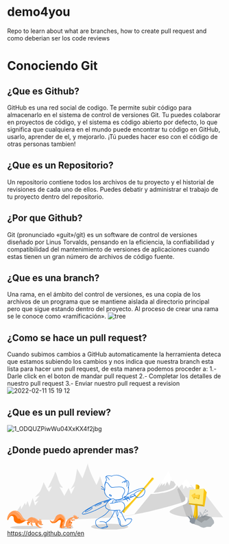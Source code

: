 # demo4you
Repo to learn about what are branches, how to create pull request and como deberian ser los code reviews

# Conociendo Git
## ¿Que es Github?
GitHub es una red social de codigo. Te permite subir código para almacenarlo en el sistema de control de versiones Git. Tu puedes colaborar en proyectos de código, y el sistema es código abierto por defecto, lo que significa que cualquiera en el mundo puede encontrar tu código en GitHub, usarlo, aprender de el, y mejorarlo. ¡Tú puedes hacer eso con el código de otras personas tambien!

## ¿Que es un Repositorio?
Un repositorio contiene todos los archivos de tu proyecto y el historial de revisiones de cada uno de ellos. Puedes debatir y administrar el trabajo de tu proyecto dentro del repositorio.

## ¿Por que Github?
Git (pronunciado «guit»/git) es un software de control de versiones diseñado por Linus Torvalds, pensando en la eficiencia, la confiabilidad y compatibilidad del mantenimiento de versiones de aplicaciones cuando estas tienen un gran número de archivos de código fuente.


## ¿Que es una branch?
Una rama, en el ámbito del control de versiones, es una copia de los archivos de un programa que se mantiene aislada al directorio principal pero que sigue estando dentro del proyecto. Al proceso de crear una rama se le conoce como «ramificación».
![tree](https://user-images.githubusercontent.com/50299332/153672259-9dde4435-6a81-43cc-bbd8-4e924f63d5c4.gif)


## ¿Como se hace un pull request?
Cuando subimos cambios a GitHub automaticamente la herramienta deteca que estamos subiendo los cambios y nos indica que nuestra branch esta lista para hacer unn pull request, de esta manera podemos proceder a:
1.- Darle click en el boton de mandar pull request
2.- Completar los detalles de nuestro pull request
3.- Enviar nuestro pull request a revision
![2022-02-11 15 19 12](https://user-images.githubusercontent.com/50299332/153672227-a0dd76a4-5dff-47b0-b35b-9c4611f7764d.gif)


## ¿Que es un pull review?

![1_ODQUZPiwWu04XxKX4f2jbg](https://user-images.githubusercontent.com/50299332/153672623-d58d2903-7de1-4ef5-8c6c-5957ce2006c8.jpeg)


## ¿Donde puedo aprender mas?
<svg xmlns="http://www.w3.org/2000/svg" viewBox="0 0 1163.67 358.83"><g data-name="Layer 2"><g data-name="octocat header"><ellipse cx="103.6" cy="346.72" rx="87.23" ry="8.57" fill="rgba(0,0,0,.15)"></ellipse><ellipse cx="317.81" cy="346.72" rx="38.5" ry="8.57" fill="rgba(0,0,0,.15)"></ellipse><ellipse cx="551.85" cy="342.73" rx="99.97" ry="16.1" fill="rgba(0,0,0,.15)"></ellipse><path d="M1163.67 292.31l-198-4.27-20.59-61.16a142.6 142.6 0 0017.77-8c11.26-6.27 12.58-22.69 7.82-33.31-3.43-1.31-12.31-1.71-12.31-1.71a48.88 48.88 0 01.83 14.71c-.65 5-12.33 11-18.94 14l-24-71.34c3.63-2.07 39.84-43.64 39.84-43.64h16.21l69.46 78.37 22.9-11.8z" fill="rgba(0,0,0,.1)"></path><path d="M970.65 185.57s10.72 28-11.92 36.3-94.37 32.4-82.59 43.23c26.69 24.53 127.29 27.22 127.29 27.22s-6.89-42.43-12.28-61.07z" fill="rgba(0,0,0,.15)"></path><path d="M44.62 269.6l27.87-41.35 2.51 20.5 20.43-34.62 4.77 13.24 9.57-23.23 10.76 32.26 16.8-48.74L150 228l17.65-23.89s-19 6.57-19 4.83 25.64-33.81 25.64-33.81-23.61 8.35-23.62 6.62 20-19.3 26.83-30.35 19.04-49.4 19.04-49.4 19.6 47.19 30.06 52.28c3.38-7.56 14.13-29.06 14.13-29.06l-21.29 8.9s32.08-64.05 36-78.54 3-9.51 10 3.13c4.88 10.73 10.68 45.83 28.46 65.78 16.82 15-12.08 4.32-12.08 4.32l26.18 47.5 23-42.22 13.65 32.79L365 124.46l-23 15.28s20.5-28.55 24.87-51.14 9.77-58.49 9.77-58.49l28.9 52.29S433.12 9.84 434.16 0c3.27 34.65 47 117.41 47 117.41s17-34.29 18.56-47C505 83 573.83 292.7 573.83 292.7S379.7 304.66 304 304.91s-220.81 1.26-234.19-6.1-25.19-29.21-25.19-29.21z" fill="rgba(0,0,0,.1)"></path><path d="M572.28 291.55s110.26-9.9 124-19.52" fill="none" stroke="rgba(0,0,0,.1)" stroke-miterlimit="10" stroke-width="2"></path><path d="M341 317.75s7.46-2.12 8.62 1.61S341 338 341 338s11.19-.94 11.66 1.39c-8.17 1.17-17.81 1.13-18.41 1.58s6.75-23.22 6.75-23.22z" fill="#f66a0a"></path><path d="M364.46 304.05c-.83-1.55-13 0-13 0v-7.42s9.27-2.7 9.85-4.84c1.46-5.33-9.58-1.35-11.4-1a44.57 44.57 0 00-35.19 40.73 19.71 19.71 0 00.6 7c-2.42 1.94-6.35 4.35-9.17 2.41-4.36-3 9-25.46 8.42-36-.48-8.92-7.77-29.57-26.27-29.71-14.84-.1-23.28 6-29 19s-9.33 19.69-15.39 19.1-8.77.5-13.63-8.88c.47 6.34 5.34 19.34 18.35 19s18.74-6.7 24.48-12.16 15.71-7.6 16.18-.34-5.69 25-4.76 30.81 3.5 9.13 14.09 8.81c9-.28 15.25-6.52 17.86-9.34a8 8 0 004.72 3.63 3.31 3.31 0 01.92.3c.7.42-1.48 3.56-1.78 4.32s14.15 1.34 20.84.78a3 3 0 001.93-.66 2 2 0 00-.53-2.89 5.84 5.84 0 00-3.16-.86l-11.24-.84a69 69 0 0014.64-11.55c2.14-2.21 4.27-5.12 3.49-8.11-.64-2.4-3-3.92-5.09-5.19a48.3 48.3 0 01-.13-11.89c.5-3.2 1.3-5.49 3.25-7.57 0 .07 1 9.81 3.82 11.05s12.39-4 12.39-4 1.52 3.63 1.93 3.53 2.81-5.66 1.98-7.22z" fill="#ff9c57"></path><path d="M357.94 286.54c-1.44-.78-2.2-4.89-1.1-5.38s3.88 1.1 3.82 3.42c.72-.37 2.38-.79 2.76-1.21a2.82 2.82 0 01-1.49-2.2c-.57-2.32 1.15-2.83 2-2.14s2 2.71 1.48 4.08c2.53-1.32 5.78-.66 8.19.87a11 11 0 014.66 6.92 3 3 0 00.8 1.78c1.09.86 2.74-.35 4 .11 1.09.38-.32 4.73-1.29 5.35a22.76 22.76 0 01-8.82 3.3c-2.93.43-6.1.24-8.54-1.43a11.76 11.76 0 01-3-3.12c-2.98-4.43-2.24-5.31-3.47-10.35z" fill="#ff9c57"></path><path d="M341.87 305a74.7 74.7 0 00-5.53 8.66 66.28 66.28 0 00-6.37 13 94.73 94.73 0 0111.59-6.28l-.34-.21a48.3 48.3 0 01-.13-11.89 19.87 19.87 0 01.78-3.28z" fill="#f66a0a"></path><path d="M292 345.39c-.54-5.66 13.7-18.14 4.28-20.93a1 1 0 01-.58-1.43c2.71-3.75 7.91-6.82 9.23-11.39s-1.85-8.14-6-9.15c-1.57-.38-3.7-.7-4.85-2-1.35-1.49-1.21-4-3.08-5.21-2.88-1.83-7.44.16-10 1.55-4.22 2.24-7.53 5.92-10.86 9.27-5.66 5.7-12.27 12.95-20.82 13.63-9.54.77-14.53-6.87-18.9-14 1 6.65 6 18.07 18.21 17.75 13-.33 18.74-6.7 24.48-12.16s15.71-7.6 16.18-.34-5.69 25-4.76 30.81 3.5 9.13 14.09 8.81a20.75 20.75 0 002.4-.24c-4.45.57-8.53.29-9.02-4.97z" fill="#ff7000"></path><path d="M372.76 287.42a12.1 12.1 0 013.65 4c1.84 3 4.11 4.05 7 3.43.21-1 .21-1.88-.26-2-1.3-.46-2.95.75-4-.11a3 3 0 01-.8-1.78 11 11 0 00-4.66-6.92 9.68 9.68 0 00-5.46-1.55c-.89.23-1.78.46-2.67.66h-.06c-.62.14-1.24.24-1.87.32-.65.25-1.28.53-1.9.83.12.18.25.35.38.51a17.52 17.52 0 0110.65 2.61zM303.71 288.32c7.4 9.47 8.18 22.17 6.51 34 2.34-6.33 4.58-12.9 4.33-17.35-.48-8.92-7.77-29.57-26.27-29.71h-1c6.58 2.82 12.72 8.32 16.43 13.06z" fill="#ffd1ac" opacity="0.8"></path><path d="M339.4 345.86l-5.57-.43a6.45 6.45 0 012.78 2.69 3.44 3.44 0 01.37 2.34c1.55 0 3-.09 4.18-.19a3 3 0 001.93-.66 2 2 0 00-.53-2.89 5.84 5.84 0 00-3.16-.86z" fill="#f66a0a"></path><circle cx="383.03" cy="293.13" r="1.34" fill="#2f363d"></circle><path d="M341.22 320.14c-4.77 0-9.83 5.5-11.79 7.16 10.79-7.09 14.69-3.82 15.29 1.5a8.3 8.3 0 01-.14 2.59c1.36-1.84 2.29-3.93 1.73-6.06-.64-2.4-2.6-5.19-5.09-5.19zM351.44 304.05v-6.75a3.29 3.29 0 00-2.48 2.24c-.42 1-.63 4.91 0 5.79 1.16 1.54 6.94-.33 8.8-.56a28 28 0 016.82-.12 1.7 1.7 0 00-.15-.6c-.8-1.55-12.99 0-12.99 0z" fill="#ffd1ac" opacity="0.8"></path><path d="M151 319.3s1.73 12.95 5.08 16.55 17.29 13.25 18 11.4c-6.77-8.45-14-29.49-14-29.49zM106.47 320.15a.79.79 0 00-.38.29c-.16.25 0 .57.14.82a38.26 38.26 0 013.65 8.71c.62 2.19 1.75 5.22 3.77 4.16 3.51-1.85.64-6.46 0-10.38.4 2.42 8.16-.38 10.69-4 3.24-4.61-4.46-5.29-7.26-4.59-3.61.92-7.26 3.41-10.61 4.99z" fill="#ff7000"></path><path d="M136.12 292.06c-4.66-.54-9.52-.37-13.81 1.52-4.12 1.81-7.41 5.06-10.4 8.42a12.39 12.39 0 01-3.06 2.77 8.48 8.48 0 01-3.84.91c-6.26.22-12.15-3.28-16.42-7.85s-7.24-10.18-10.43-15.56c-5.12-8.64-11.27-17.16-20.11-21.93-12.25-6.62-28.21-4.55-39.39 3.76S1 286.16 0 300.05c-.22 3.07.43 7 3.41 7.73l4.65-8.92c2.28-4.39 4.68-8.91 8.57-12s9.74-4.21 13.78-1.36c3.17 2.24 4.49 6.32 4.9 10.18s.13 7.81 1 11.59c2.19 9.19 11.16 15.56 20.43 17.38a36.12 36.12 0 0020.1-1.83c10.57-4.16 19.79-13.43 31.12-12.69 1.48 4 5.41 6.72 9.53 7.85s8.47.94 12.74.73l-5.57 6.67a56.84 56.84 0 0011.62 15.72c2.28-5.8.41-11.71-3.21-16.8a9.17 9.17 0 014.24-4.13c4.16 2.24 15.21 1.63 19.88 1-.2 3.38.51 11.21 2.67 14.55s9.17 10.35 13.16 12.51c2.52 1.36 10.25 3.16 11.4.87-9.46-4-18.88-13.73-18.84-24 0-5 4.35-8.31 4.12-12.55-.19-3.67-6.16-8-8.77-10.06a49.21 49.21 0 00-24.81-10.43z" fill="#ff9c57"></path><path d="M83.58 309.1c-3.72 0-7.56.77-10.33-2.21a25.63 25.63 0 01-2.36-3.8c-2.21-3.37-4.91-3.78-8.79-3.55-4.74.28-6.38-1.52-8.27-5.77-5.38-12-19-21.35-32.06-14.36-10 5.38-16.15 17.18-18.85 27.83a1 1 0 01-.13.27 3.51 3.51 0 00.66.27l4.65-8.92c2.28-4.39 4.68-8.91 8.57-12s9.74-4.21 13.78-1.36c3.17 2.24 4.49 6.32 4.9 10.18s.13 7.81 1 11.59c2.19 9.19 11.16 15.56 20.43 17.38a36.12 36.12 0 0020.1-1.83c7.52-3 14.36-8.49 21.76-11.18-4.64-1.98-9.64-2.56-15.06-2.54z" fill="#ff7000"></path><path d="M134 305.1c.22 0 9 5.91 8.89 8.67s-8 7.05-8 7.05 3.85-4.93 3-7.86-3.89-7.86-3.89-7.86z" fill="#ffd1ac" opacity="0.6"></path><path d="M167 307.62c-.88 3-2.56 5.8-3.31 8.95a13.46 13.46 0 002.21 11.33 16.57 16.57 0 01-.24-2.81c0-5 4.35-8.31 4.12-12.55-.1-1.6-1.28-3.31-2.78-4.92z" fill="#fb8532"></path><path d="M173 301.58c2.29-.91 4.2 1.45 2.58 7.05l2.92.07a10.53 10.53 0 01-.54-4.74 2.49 2.49 0 012.78-2.25c1.57.08 2.12 1.43 2.18 3a9 9 0 01-1 4.39 12 12 0 014.94 11.1 36.87 36.87 0 00-.7 4.52 4.07 4.07 0 002 3.82 16 16 0 002.51.56c.82.23 1.66.92 1.55 1.77-.1.7-.78 1.15-1.42 1.47a17.78 17.78 0 01-15.45.05c-4.23-2.06-7.64-6.08-8.24-10.74a11.22 11.22 0 012.52-8.51c.7-.84 2.95-1.89 3.2-2.88-1.13-1.59-2.92-7.48.17-8.68z" fill="#ff9c57"></path><circle cx="190.83" cy="330.27" r="1.33" fill="#2f363d"></circle><path d="M65.34 276.43c5.29 6 9.36 12.92 14.45 19.06a36.58 36.58 0 0019.71 12.59c.57-.08 1.13-.18 1.7-.31-5.49-.5-10.59-3.71-14.4-7.78-4.27-4.58-7.23-10.18-10.42-15.57-5.12-8.64-11.28-17.16-20.12-21.93a34.48 34.48 0 00-19.89-3.72c11.17 2.17 21.71 9.41 28.97 17.66zM152.3 301.32c4.87 2.78 8.66 6.83 12.12 11.17a22.63 22.63 0 011-3.5 43.88 43.88 0 00-8.69-7.65c-7.35-4.84-15.86-6.24-24.36-7.68l2.94 1.36c5.62 2.27 11.69 3.29 16.99 6.3z" fill="#ffd1ac" opacity="0.6"></path><path d="M631.76 266.63c-.37-1.68 78.91-92.89 85.72-99.15s67.73-78 72.14-80.45c2.68-6-6.2-11.06-10.21-8.33-3.73 7.3-67.86 83.12-73.66 89.3s-52.29 56.46-72.64 72.56c-4.4 12.23-8.47 14.29-11.61 17.84-.54 1.89.14 4.45 3.81 6.89s6.45 1.34 6.45 1.34z" fill="#f9c513"></path><path d="M768.38 104.24c-5.79 5.67-27.63 31.4-33.29 38.11-12.21 14.47-62.7 71.66-75.59 86.07-6 6.76-28.89 30.24-34.94 36.35.24.18.47.37.75.55 3.66 2.45 6.45 1.31 6.45 1.31-.37-1.68 78.91-92.89 85.72-99.15s67.73-78 72.14-80.45a5.23 5.23 0 00-.26-4.91c-6.36 7.93-13.8 15.08-20.98 22.12z" fill="#ffdf5d"></path><path d="M623.11 256.76c-.56.55-1.1 1.09-1.61 1.67-.54 1.89.14 4.45 3.81 6.89s6.45 1.31 6.45 1.31a5.82 5.82 0 011-1.6 18.86 18.86 0 00-9.65-8.27z" fill="#dbab09"></path><path d="M550.46 91.43c-3.68-12.85-14.32-17.84-18.14-18.61a1.05 1.05 0 00-1.21 1.31l4.68 17.3S526 105 526 119.32s1.47 19.8 0 24.2a29.19 29.19 0 003.3 24.94 59.9 59.9 0 0031.93 25.25" fill="none" stroke="#0366d6" stroke-miterlimit="10" stroke-width="2.5"></path><path d="M531.67 72.8s8.8-9.85 30.26-2.19a61.84 61.84 0 0147.6-1.61c26 9.82 33.11 25.77 33.11 25.77" fill="none" stroke="#0366d6" stroke-miterlimit="10" stroke-width="2.5"></path><path d="M618.45 105.68s16.22-13.9 30.13-10.93c13.13 10.16 4.63 36.42 1.54 40.28" fill="none" stroke="#0366d6" stroke-miterlimit="10" stroke-width="2.5"></path><path d="M629.65 104.52s11.43-6.82 13.91-4.22c2.92 3.07 1.76 19.93.77 26.24M526 119.32s1.3-18.32 11-15.19 15 23.56 25.45 26.27 48.66-9.24 62.18 2.33 7.34 25.09 5 29.72S620 178.8 620 178.8s9.62 9-10.46 15.56" fill="none" stroke="#0366d6" stroke-miterlimit="10" stroke-width="2.5"></path><path d="M653.63 126.54s4.62 27.2-7.44 43.64c-13 17.7-41.14 30.1-67.36 27.32" fill="none" stroke="#0366d6" stroke-miterlimit="10" stroke-width="2.5"></path><path d="M579.56 200.31s-1.79-8.27-9.27-8.81-25.63 11.75-35 26.16-7.74 21.09 2.77 28.87c8 5.89 27.94 10.21 46.09 8.35l21.9-2.17a3.65 3.65 0 012.27 2.7c0 1.43-3.4 11.62 2.22 12.46s6.46-3.31 6.46-7.46c4.77-2.8 15.57-9 16.07-26.64s-12.7-28.5-27.58-26.26-39 11.51-52.5 8.43M573 200.78s-7.6 8.93-7.73 15.41M592.43 210.34l-8.25-12.43M581.14 203.3l1.88 9.4" fill="none" stroke="#0366d6" stroke-miterlimit="10" stroke-width="2.5"></path><ellipse cx="556.11" cy="173.79" rx="2.74" ry="6.58" transform="rotate(-60 556.11 173.788)" fill="none" stroke="#0366d6" stroke-miterlimit="10" stroke-width="2.5"></ellipse><path d="M559.59 193.71s-54.21 15.29-78.83 27.52-79.06 42.92-76.8 51.5 47.9-8.09 62.59-14.6c16.5-7.32 64.43-32.57 64.43-32.57M550.81 252.08s-18.69 23.06-29.61 29.7c-10.58 6.44-39.86 21.91-42.11 26.07-3.35 6.18-7.31 27.78 14.2 38.8 9.35 4.79 31.25 6.39 40.37 1.14s8.79-7.37 7.76-8.21c-2.37-1.93-26.57 11.91-37.21 10.38" fill="none" stroke="#0366d6" stroke-miterlimit="10" stroke-width="2.5"></path><path d="M497.69 316.26c.78-.78 23.39-3.9 32.84 4.6 7.66 6.91 7 19.25 5.81 19.66M530.53 320.86s18.22-9.77 30.73-28.52a163.63 163.63 0 0018.3-37.13M584.18 254.88l21.52 72.91s6.34 13.52 16.79 12.73 31.37-7.94 40.22-19.66c4.39-5.81 9.65-15.81 7.46-19.29-2.43-3.86-5.66-2-7.53-1.34-2.7-1-21.3-2.52-26.71 7M615.43 266.63s16.22 34.94 23.59 46.52M647.44 168.32s40.64-21.74 55.46-26.32 28.39-9.81 35.69-1.88 1.41 24.4-3.59 30.46c-5.63 6.89-15.23 14.61-28 14.61 0 0-15.87 1.05-17.12-13.77-3.55 1.67-8.84 1.42-5.63-4 4.59-7.72 13.77-17.32 38.4-20.24" fill="none" stroke="#0366d6" stroke-miterlimit="10" stroke-width="2.5"></path><path d="M585.61 197.88s17.77 3.65 44-1.2 60.66-22.89 60.66-22.89" fill="none" stroke="#0366d6" stroke-miterlimit="10" stroke-width="2.5"></path><path d="M506.67 125.2c11.11 4.56 19.17 18 19.17 18M506.67 138.65c5.31.38 14.51 3.85 18.09 9.41" fill="none" stroke="#0366d6" stroke-linecap="round" stroke-miterlimit="10" stroke-width="2.5"></path><path d="M628.71 179.61c7 .8 26.88 10.28 32.4 17.73" fill="none" stroke="#0366d6" stroke-miterlimit="10" stroke-width="2.5"></path><path d="M657.89 194a21.51 21.51 0 013.22 3.35M630.61 184.57c5.28 3.06 16 13.34 18.82 20.74" fill="none" stroke="#0366d6" stroke-linecap="round" stroke-miterlimit="10" stroke-width="2.5"></path><ellipse cx="439.61" cy="251.44" rx="22.06" ry="3.95" transform="rotate(-30 439.609 251.433)" fill="none" stroke="#0366d6" stroke-miterlimit="10" stroke-width="2.5"></ellipse><ellipse cx="490.38" cy="223.36" rx="19.84" ry="2.87" transform="rotate(-24.91 490.415 223.372)" fill="none" stroke="#0366d6" stroke-miterlimit="10" stroke-width="2.5"></ellipse><path d="M547.55 203.76c-2.14 1.1-7.35 3.35-9.47 4.12-9.35 3.41-17.27 5.21-17.71 4s6.8-4.91 16.14-8.32a84.93 84.93 0 0116.61-4.32M591.67 280.24s2.38 3.26 4.09 2.75 2.23-12 0-18.84-5.49-9.88-6-9.83M596.22 295.67c.19.63 7.18.4 11.28 14.38s3.13 21.95 0 20.86M685.06 166.28c-10.54 0-25 11.47-24 13.33 2 3.82 20.82-1.63 20.82-1.63M622.6 197.82s31.85-11 33.08-14.24-23.11-.32-24.09.34" fill="none" stroke="#0366d6" stroke-miterlimit="10" stroke-width="2.5"></path><path d="M896.17 132c-15.3 8.93-31.95 13.81-51.19 18.39a531.88 531.88 0 01-56.63 9.76L829 103.78l55.42-23.91 23.8 36.13s-3.14 4.3-12.05 16z" fill="rgba(0,0,0,.15)"></path><path d="M947.18 210.33c-20.69 9.27-211 62-262.13 64.8l88.5-108.85h16.56c16.55 0 33.68-4.32 48.46-6.18s50.63-11 67.24-25.07c4.84-4.15 10.4-14.73 10.4-14.73l41.32 61.77s10.34 19-10.35 28.26z" fill="rgba(0,0,0,.15)"></path><path fill="#fff" d="M828.97 103.78l38.64-60.77 28.56 56.7-14.75-5.38-8.12 27-10.73-21.62-13.66 25.49.74-17.17-14.72 13.3v-13.3l-20.74 25.22 14.78-29.47z"></path><path d="M1000 314.8l12-90.94 3.88-108.63s5.13-2 11.64 1.65 8.66 8.66 8.66 8.66l-11.66 87.32 2.5 101.94-12.85 11.2z" fill="#f9c513"></path><path d="M1036.21 125.54s-2.15-5-8.66-8.66a16.82 16.82 0 00-1.71-.84c-1 8.33-.26 16.74-.21 25.14a211.94 211.94 0 01-2.07 28.48 525.32 525.32 0 00-4.46 58.51c-.18 9.9.76 19.71.92 29.6a155.26 155.26 0 01-2.12 27.56c-2 12.4-5.39 24.49-9.06 36.5l5.33 4.21 12.88-11.24-2.5-101.94z" fill="#dbab09"></path><path d="M984.5 143.78c-1.78.14-5.79 71.95-5.79 71.95l74.83 8.13 6.24-87.05z" fill="#ffea7f"></path><path fill="#f9c513" d="M1059.78 136.81l-6.24 87.05 9.36 10.48 12.02-77.36-15.14-20.17z"></path><path fill="#dbab09" d="M1007.95 196.19l-14.09-20.65 18.71-12.65v10.87l25.38-2.5-3.56 23.38-24.87-9.07-1.57 10.62z"></path><path fill="#ffd33d" d="M1005.75 192.2l-13.63-19.3 18.09-11.83v10.16l24.55-2.34-3.44 21.86-24.06-8.48-1.51 9.93z"></path><path d="M1032.94 330.7s4.65-48 2.86-54.77c-1.07 3.93-20.4 35.08-20.4 35.08v-30.43s-4.3 14-5.73 18.26c-1.43-6.45-11.45-25.78-10-23.63s1.79 22.55 0 22.55c-1.43-.35-6.8-19-12.17-25.06 2.14 2.15 3.58 17.9 5.37 25.78-.72-2.86-15.23-12.89-22.2-14.32.72 4.65 11.1 13.25 13.25 19.33s-1.44 12.89-1.44 12.89l13.25 9.91z" fill="#88929c"></path><path d="M1008.15 330.21c-.34-1 7.41-25.95 7.41-25.95s22.91-14.15 27-16.51 9.77-2 9.77-2l12.46-4.71s34.37 9.09 35.38 9.43 7.07 11.45 9.77 15.16 4 6.06 4.38 12.13l.34 6.06-18.2 19.54h-20.89s-14.82 5.73-18.19 4.72-15.5-4-19.88-7.75-29.35-10.12-29.35-10.12z" fill="#b1b7bb"></path><path d="M1053.54 289.94s-1.86-17.37 14.5-36" fill="none" stroke="#959da5" stroke-miterlimit="10" stroke-width="2"></path><circle cx="1069.05" cy="252.69" r="2.32" fill="none" stroke="#959da5" stroke-miterlimit="10" stroke-width="2"></circle><circle cx="1078.25" cy="258.52" r="2.1" fill="none" stroke="#959da5" stroke-miterlimit="10" stroke-width="2"></circle><path d="M1060.2 264.92s4.56 2.67 8.69 0a82.36 82.36 0 007.81-5.81" fill="none" stroke="#959da5" stroke-miterlimit="10" stroke-width="2"></path><path d="M1037.23 272.69a16.7 16.7 0 01-.65-7.86c.26-1.23 1.06-2.64 2.33-2.59a2.7 2.7 0 011.55.73 19.49 19.49 0 012.8 2.87 76.78 76.78 0 0114.36 26.27c-.38-4.77 2.15-9.44 5.77-12.57s8.22-4.9 12.86-6.09c1.73-.45 3.82-.73 5.07.54a3.43 3.43 0 01.66 3.39 7 7 0 01-2 2.94 35.35 35.35 0 01-6.94 4.55 104.64 104.64 0 00-14.7 10.1 3 3 0 01-1.43.79 2.53 2.53 0 01-1-.12c-9.76-2.46-16.15-13.97-18.68-22.95z" fill="#959da5" opacity="0.5"></path><path d="M1046.5 321.48a104.82 104.82 0 0117.1-13.08c4.35.88 8.29.17 11.61.67 7-6.18 15.21-13.36 22.38-19.34-8.21-2.22-32.76-8.71-32.76-8.71l-12.47 4.71s-5.73-.33-9.77 2c-3.23 1.89-18.47 11.28-24.49 15 3.8 5.78 22.41 14.27 28.4 18.75z" fill="rgba(0,0,0,.15)"></path><path fill="#dbab09" d="M978.71 215.75v6.13l84.19 12.48-9.36-10.48-74.83-8.13z"></path><path d="M940.7 114.68c.71-2.15 24.06-29.06 24.06-29.06l25.8 32.25h-4.3l11.47 12.18s-15.05 1.43-17.2-2.87c-1.48 3.1-5.69 8.47-7.5 7.87s-11.62-13.23-11.62-13.23-10 18-11.43 17.44S945 116 945 116l-5.83 5.11 3.12-5.07z" fill="#fff"></path><path d="M1097.59 289.73c-8.21-2.22-32.76-8.71-32.76-8.71l-12.47 4.71s-5.73-.33-9.77 2c-3.23 1.89-18.47 11.28-24.49 15" fill="none" stroke="#e1e4e8" stroke-miterlimit="10" stroke-width="0.5"></path><path d="M172.1 305.31c2.88-.25 1.27 4.88 2.94 5.49 1.26.45 2.87-.54 4.45.15a7.76 7.76 0 013.58 3.58c1.15 2.16 1.05 4.23.94 6.59-.14 3.14.13 6.29 3.7 7.2a4.3 4.3 0 01-1.63-3.6 36.87 36.87 0 01.7-4.52 12 12 0 00-4.94-11.1 9 9 0 001-4.39c-.06-1.57-.61-2.92-2.18-3a2.49 2.49 0 00-2.78 2.25 10.53 10.53 0 00.54 4.74l-2.92-.07c1.62-5.6-.29-8-2.58-7.05-1.46.57-1.81 2.23-1.66 4a1.88 1.88 0 01.84-.27z" fill="#ffd1ac" opacity="0.6"></path></g></g></svg>
https://docs.github.com/en